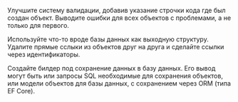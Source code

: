 Улучшите систему валидации, добавив указание строчки кода где был создан объект. Выводите ошибки для всех объектов с проблемами, а не только для первого.

Используйте что-то вроде базы данных как выходную структуру. Удалите прямые сслыки из объектов друг на друга и сделайте ссылки через идентификаторы.

Создайте билдер под сохранение данных в базу данных. Его вывод могут быть или запросы SQL необходимые для сохранения объектов, или модели объектов для базы данных, с сохранением через ORM (типа EF Core).

